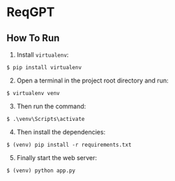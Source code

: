 # ReqGPT


## How To Run
1. Install `virtualenv`:
```
$ pip install virtualenv
```

2. Open a terminal in the project root directory and run:
```
$ virtualenv venv
```

3. Then run the command:
```
$ .\venv\Scripts\activate
```

4. Then install the dependencies:
```
$ (venv) pip install -r requirements.txt
```

5. Finally start the web server:
```
$ (venv) python app.py
```